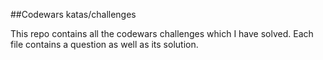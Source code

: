 ##Codewars katas/challenges

This repo contains all the codewars challenges which I have solved. Each file contains a question as well as its solution.